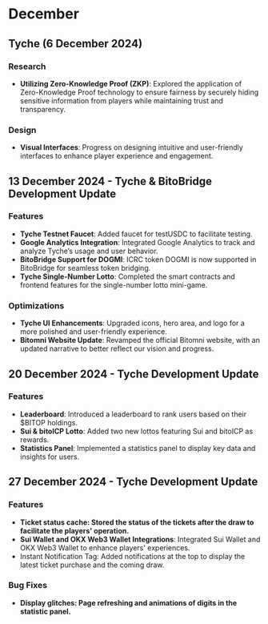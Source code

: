 # December

## Tyche  (6 December 2024)

### Research

* **Utilizing Zero-Knowledge Proof (ZKP)**: Explored the application of Zero-Knowledge Proof technology to ensure fairness by securely hiding sensitive information from players while maintaining trust and transparency.

### Design

* **Visual Interfaces**: Progress on designing intuitive and user-friendly interfaces to enhance player experience and engagement.

## 13 December 2024 - Tyche & BitoBridge Development Update

### Features

* **Tyche Testnet Faucet**: Added faucet for testUSDC to facilitate testing.
* **Google Analytics Integration**: Integrated Google Analytics to track and analyze Tyche’s usage and user behavior.
* **BitoBridge Support for DOGMI**: ICRC token DOGMI is now supported in BitoBridge for seamless token bridging.
* **Tyche Single-Number Lotto**: Completed the smart contracts and frontend features for the single-number lotto mini-game.

### Optimizations

* **Tyche UI Enhancements**: Upgraded icons, hero area, and logo for a more polished and user-friendly experience.
* **Bitomni Website Update**: Revamped the official Bitomni website, with an updated narrative to better reflect our vision and progress.

## 20 December 2024 - Tyche Development Update

### Features

* **Leaderboard**: Introduced a leaderboard to rank users based on their $BITOP holdings.
* **Sui & bitoICP Lotto**: Added two new lottos featuring Sui and bitoICP as rewards.
* **Statistics Panel**: Implemented a statistics panel to display key data and insights for users.

## 27 December 2024 - Tyche Development Update

### Features

* **Ticket status cache: Stored the status of the tickets after the draw to facilitate the players' operation.**
* **Sui Wallet and OKX Web3 Wallet Integrations**: Integrated Sui Wallet and OKX Web3 Wallet to enhance players' experiences.
* Instant Notification Tag: Added notifications at the top to display the latest ticket purchase and the coming draw.

### Bug Fixes

* **Display glitches: Page refreshing and animations of digits in the statistic panel.**
